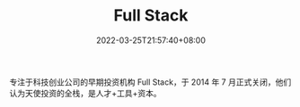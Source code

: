 ﻿---
weight: 
title: "Full Stack"
description: "专注于科技创业公司的早期投资机构 Full Stack，于 2014 年 7 月正式关闭，他们认为天使投资的全栈，是人才+工具+资本"
date: 2022-03-25T21:57:40+08:00
lastmod: 2022-03-25T16:45:40+08:00
draft: false
authors: ["Metabd"]
featuredImage: "full-stack.png"
link: ""
tags: ["投资机构","Full Stack"]
categories: ["navigation"]
navigation: ["投资机构"]
lightgallery: true
toc: true
pinned: false
recommend: false
recommend1: false
---
专注于科技创业公司的早期投资机构 Full Stack，于 2014 年 7 月正式关闭，他们认为天使投资的全栈，是人才+工具+资本。
